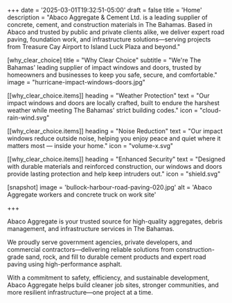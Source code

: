 +++
date = '2025-03-01T19:32:51-05:00'
draft = false
title = 'Home'
description = "Abaco Aggregate & Cement Ltd. is a leading supplier of concrete, cement, and construction materials in The Bahamas. Based in Abaco and trusted by public and private clients alike, we deliver expert road paving, foundation work, and infrastructure solutions—serving projects from Treasure Cay Airport to Island Luck Plaza and beyond."

[why_clear_choice]
title = "Why Clear Choice"
subtitle = "We're The Bahamas' leading supplier of impact windows and doors, trusted by homeowners and businesses to keep you safe, secure, and comfortable."
image = "hurricane-impact-windows-doors.jpg"

[[why_clear_choice.items]]
heading = "Weather Protection"
text = "Our impact windows and doors are locally crafted, built to endure the harshest weather while meeting The Bahamas' strict building codes."
icon = "cloud-rain-wind.svg"

[[why_clear_choice.items]]
heading = "Noise Reduction"
text = "Our impact windows reduce outside noise, helping you enjoy peace and quiet where it matters most — inside your home."
icon = "volume-x.svg"

[[why_clear_choice.items]]
heading = "Enhanced Security"
text = "Designed with durable materials and reinforced construction, our windows and doors provide lasting protection and help keep intruders out."
icon = "shield.svg"


[snapshot]
  image = 'bullock-harbour-road-paving-020.jpg'
  alt = 'Abaco Aggregate workers and concrete truck on work site'

+++

<!-- Abaco Aggregate, your premier source for high-quality construction materials and services in the Bahamas. -->

<!-- From premium aggregates to top-tier cement and expert asphalt paving, we're committed to delivering excellence in every project we undertake. -->

<!-- With a focus on efficiency, safety, and community development, Abaco Aggregate is your trusted partner for building a sustainable future. -->

Abaco Aggregate is your trusted source for high-quality aggregates, debris management, and infrastructure services in The Bahamas.

We proudly serve government agencies, private developers, and commercial contractors—delivering reliable solutions from construction-grade sand, rock, and fill to durable cement products and expert road paving using high-performance asphalt.

With a commitment to safety, efficiency, and sustainable development, Abaco Aggregate helps build cleaner job sites, stronger communities, and more resilient infrastructure—one project at a time.